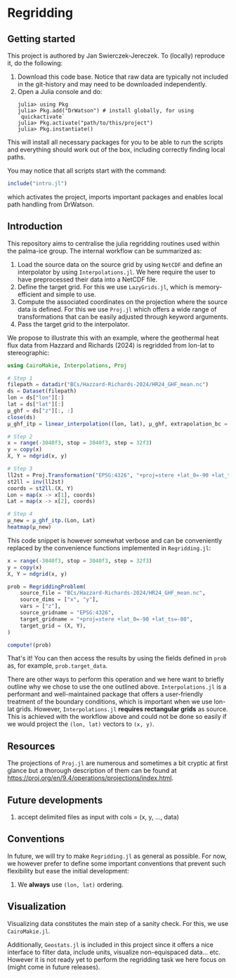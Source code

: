 # Regridding

## Getting started

This project is authored by Jan Swierczek-Jereczek. To (locally) reproduce it, do the following:

1. Download this code base. Notice that raw data are typically not included in the
   git-history and may need to be downloaded independently.
2. Open a Julia console and do:
   ```
   julia> using Pkg
   julia> Pkg.add("DrWatson") # install globally, for using `quickactivate`
   julia> Pkg.activate("path/to/this/project")
   julia> Pkg.instantiate()
   ```

This will install all necessary packages for you to be able to run the scripts and
everything should work out of the box, including correctly finding local paths.

You may notice that all scripts start with the command:
```julia
include("intro.jl")
```
which activates the project, imports important packages and enables local path handling from DrWatson.

## Introduction

This repository aims to centralise the julia regridding routines used within the palma-ice group. The internal workflow can be summarized as:

1. Load the source data on the source grid by using `NetCDF` and define an interpolator by using `Interpolations.jl`. We here require the user to have preprocessed their data into a NetCDF file.
1. Define the target grid. For this we use `LazyGrids.jl`, which is memory-efficient and simple to use.
2. Compute the associated coordinates on the projection where the source data is defined. For this we use `Proj.jl` which offers a wide range of transformations that can be easily adjusted through keyword arguments.
3. Pass the target grid to the interpolator.

We propose to illustrate this with an example, where the geothermal heat flux data from Hazzard and Richards (2024) is regridded from lon-lat to stereographic:

```julia
using CairoMakie, Interpolations, Proj

# Step 1
filepath = datadir("BCs/Hazzard-Richards-2024/HR24_GHF_mean.nc")
ds = Dataset(filepath)
lon = ds["lon"][:]
lat = ds["lat"][:]
μ_ghf = ds["z"][:, :]
close(ds)
μ_ghf_itp = linear_interpolation((lon, lat), μ_ghf, extrapolation_bc = (Periodic(), Flat()))

# Step 2
x = range(-3040f3, stop = 3040f3, step = 32f3)
y = copy(x)
X, Y = ndgrid(x, y)

# Step 3
ll2st = Proj.Transformation("EPSG:4326", "+proj=stere +lat_0=-90 +lat_ts=-80", always_xy=true)
st2ll = inv(ll2st)
coords = st2ll.(X, Y)
Lon = map(x -> x[1], coords)
Lat = map(x -> x[2], coords)

# Step 4
μ_new = μ_ghf_itp.(Lon, Lat)
heatmap(μ_new)
```

This code snippet is however somewhat verbose and can be conveniently replaced by the convenience functions implemented in `Regridding.jl`:

```julia
x = range(-3040f3, stop = 3040f3, step = 32f3)
y = copy(x)
X, Y = ndgrid(x, y)

prob = RegriddingProblem(
    source_file = "BCs/Hazzard-Richards-2024/HR24_GHF_mean.nc",
    source_dims = ["x", "y"],
    vars = ["z"],
    source_gridname = "EPSG:4326",
    target_gridname = "+proj=stere +lat_0=-90 +lat_ts=-80",
    target_grid = (X, Y),
)

compute!(prob)
```

That's it! You can then access the results by using the fields defined in `prob` as, for example, `prob.target_data`.

There are other ways to perform this operation and we here want to briefly outline why we chose to use the one outlined above. `Interpolations.jl` is a performant and well-maintained package that offers a user-friendly treatment of the boundary conditions, which is important when we use lon-lat grids. However, `Interpolations.jl` **requires rectangular grids** as source. This is achieved with the workflow above and could not be done so easily if we would project the `(lon, lat)` vectors to `(x, y)`.

## Resources

The projections of `Proj.jl` are numerous and sometimes a bit cryptic at first glance but a thorough description of them can be found at https://proj.org/en/9.4/operations/projections/index.html.

## Future developments

1. accept delimited files as input with cols = (x, y, ..., data)

## Conventions

In future, we will try to make `Regridding.jl` as general as possible. For now, we however prefer to define some important conventions that prevent such flexibility but ease the initial development:

1. We **always** use `(lon, lat)` ordering.

## Visualization

Visualizing data constitutes the main step of a sanity check. For this, we use `CairoMakie.jl`.

Additionally, `Geostats.jl` is included in this project since it offers a nice interface to filter data, include units, visualize non-equispaced data... etc. However it is not ready yet to perform the regridding task we here focus on (might come in future releases).